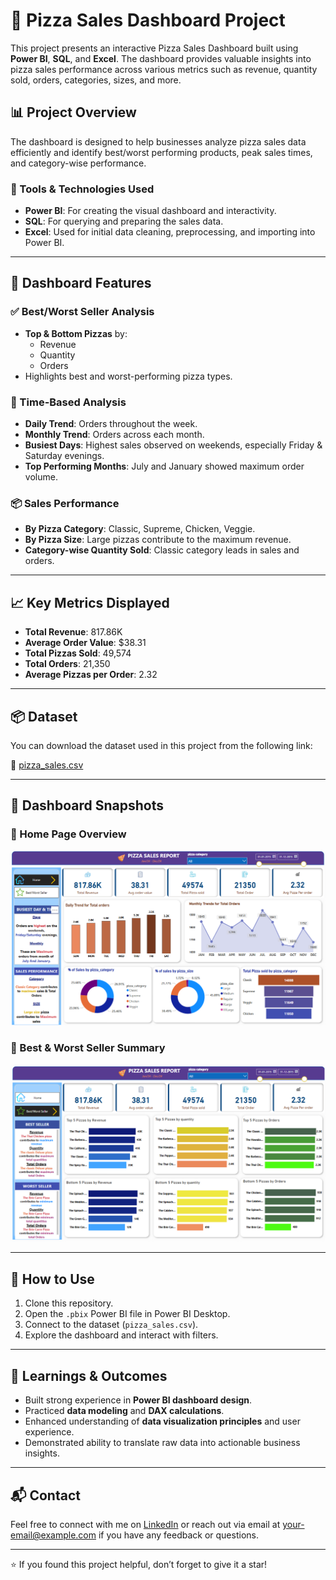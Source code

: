 # 🍕 Pizza Sales Dashboard Project

This project presents an interactive Pizza Sales Dashboard built using **Power BI**, **SQL**, and **Excel**. The dashboard provides valuable insights into pizza sales performance across various metrics such as revenue, quantity sold, orders, categories, sizes, and more.

## 📊 Project Overview

The dashboard is designed to help businesses analyze pizza sales data efficiently and identify best/worst performing products, peak sales times, and category-wise performance.
### 🔧 Tools & Technologies Used
- **Power BI**: For creating the visual dashboard and interactivity.
- **SQL**: For querying and preparing the sales data.
- **Excel**: Used for initial data cleaning, preprocessing, and importing into Power BI.

---

## 📁 Dashboard Features

### ✅ Best/Worst Seller Analysis
- **Top & Bottom Pizzas** by:
  - Revenue
  - Quantity
  - Orders
- Highlights best and worst-performing pizza types.

### 📅 Time-Based Analysis
- **Daily Trend**: Orders throughout the week.
- **Monthly Trend**: Orders across each month.
- **Busiest Days**: Highest sales observed on weekends, especially Friday & Saturday evenings.
- **Top Performing Months**: July and January showed maximum order volume.

### 📦 Sales Performance
- **By Pizza Category**: Classic, Supreme, Chicken, Veggie.
- **By Pizza Size**: Large pizzas contribute to the maximum revenue.
- **Category-wise Quantity Sold**: Classic category leads in sales and orders.

---

## 📈 Key Metrics Displayed
- **Total Revenue**: 817.86K
- **Average Order Value**: $38.31
- **Total Pizzas Sold**: 49,574
- **Total Orders**: 21,350
- **Average Pizzas per Order**: 2.32

---

## 📦 Dataset

You can download the dataset used in this project from the following link:

📂 [pizza_sales.csv](./pizza_sales.csv)

---

## 📸 Dashboard Snapshots

### 🔹 Home Page Overview
![Home Page](./home%20page.png)

### 🔹 Best & Worst Seller Summary
![Best and Worst Seller](./best%20and%20wrost%20seller.png)

---

## 🚀 How to Use
1. Clone this repository.
2. Open the `.pbix` Power BI file in Power BI Desktop.
3. Connect to the dataset (`pizza_sales.csv`).
4. Explore the dashboard and interact with filters.

---

## 📌 Learnings & Outcomes
- Built strong experience in **Power BI dashboard design**.
- Practiced **data modeling** and **DAX calculations**.
- Enhanced understanding of **data visualization principles** and user experience.
- Demonstrated ability to translate raw data into actionable business insights.

---

## 📬 Contact
Feel free to connect with me on [LinkedIn](#) or reach out via email at [your-email@example.com](mailto:your-email@example.com) if you have any feedback or questions.

---

⭐ If you found this project helpful, don’t forget to give it a star!
